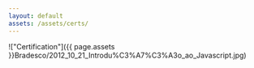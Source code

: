 ```yaml
---
layout: default
assets: /assets/certs/
---
```

!["Certification"]({{ page.assets }}Bradesco/2012_10_21_Introdu%C3%A7%C3%A3o_ao_Javascript.jpg)

